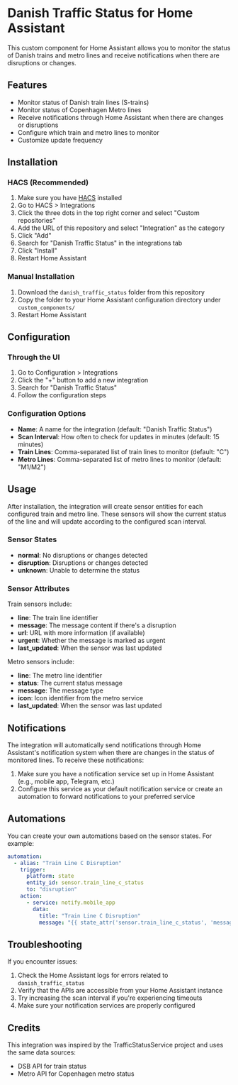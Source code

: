 # Danish Traffic Status for Home Assistant

This custom component for Home Assistant allows you to monitor the status of Danish trains and metro lines and receive notifications when there are disruptions or changes.

## Features

- Monitor status of Danish train lines (S-trains)
- Monitor status of Copenhagen Metro lines
- Receive notifications through Home Assistant when there are changes or disruptions
- Configure which train and metro lines to monitor
- Customize update frequency

## Installation

### HACS (Recommended)

1. Make sure you have [HACS](https://hacs.xyz/) installed
2. Go to HACS > Integrations
3. Click the three dots in the top right corner and select "Custom repositories"
4. Add the URL of this repository and select "Integration" as the category
5. Click "Add"
6. Search for "Danish Traffic Status" in the integrations tab
7. Click "Install"
8. Restart Home Assistant

### Manual Installation

1. Download the `danish_traffic_status` folder from this repository
2. Copy the folder to your Home Assistant configuration directory under `custom_components/`
3. Restart Home Assistant

## Configuration

### Through the UI

1. Go to Configuration > Integrations
2. Click the "+" button to add a new integration
3. Search for "Danish Traffic Status"
4. Follow the configuration steps

### Configuration Options

- **Name**: A name for the integration (default: "Danish Traffic Status")
- **Scan Interval**: How often to check for updates in minutes (default: 15 minutes)
- **Train Lines**: Comma-separated list of train lines to monitor (default: "C")
- **Metro Lines**: Comma-separated list of metro lines to monitor (default: "M1/M2")

## Usage

After installation, the integration will create sensor entities for each configured train and metro line. These sensors will show the current status of the line and will update according to the configured scan interval.

### Sensor States

- **normal**: No disruptions or changes detected
- **disruption**: Disruptions or changes detected
- **unknown**: Unable to determine the status

### Sensor Attributes

Train sensors include:
- **line**: The train line identifier
- **message**: The message content if there's a disruption
- **url**: URL with more information (if available)
- **urgent**: Whether the message is marked as urgent
- **last_updated**: When the sensor was last updated

Metro sensors include:
- **line**: The metro line identifier
- **status**: The current status message
- **message**: The message type
- **icon**: Icon identifier from the metro service
- **last_updated**: When the sensor was last updated

## Notifications

The integration will automatically send notifications through Home Assistant's notification system when there are changes in the status of monitored lines. To receive these notifications:

1. Make sure you have a notification service set up in Home Assistant (e.g., mobile app, Telegram, etc.)
2. Configure this service as your default notification service or create an automation to forward notifications to your preferred service

## Automations

You can create your own automations based on the sensor states. For example:

```yaml
automation:
  - alias: "Train Line C Disruption"
    trigger:
      platform: state
      entity_id: sensor.train_line_c_status
      to: "disruption"
    action:
      - service: notify.mobile_app
        data:
          title: "Train Line C Disruption"
          message: "{{ state_attr('sensor.train_line_c_status', 'message') }}"
```

## Troubleshooting

If you encounter issues:

1. Check the Home Assistant logs for errors related to `danish_traffic_status`
2. Verify that the APIs are accessible from your Home Assistant instance
3. Try increasing the scan interval if you're experiencing timeouts
4. Make sure your notification services are properly configured

## Credits

This integration was inspired by the TrafficStatusService project and uses the same data sources:
- DSB API for train status
- Metro API for Copenhagen metro status
